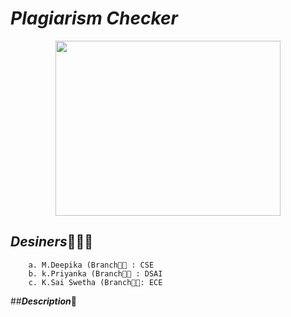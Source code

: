 # ***Plagiarism Checker***
<p align="center">
<img width ="360" height="280" src="https://user-images.githubusercontent.com/85957181/123552312-35572500-d793-11eb-936f-33f9e6242c8c.png">
 </p>
  
  ## ***Desiners***👧👩🧑
        a. M.Deepika (Branch👨‍🎓 : CSE
        b. k.Priyanka (Branch👨‍🎓 : DSAI
        c. K.Sai Swetha (Branch👨‍🎓: ECE
  ##***Description***📝
  
  
     
